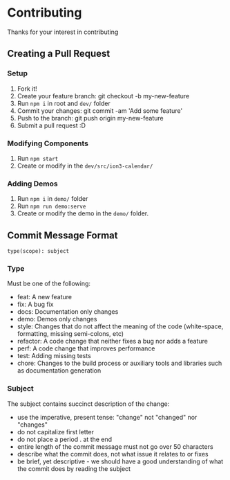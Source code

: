 # Contributing

Thanks for your interest in contributing

## Creating a Pull Request

### Setup

1. Fork it!
2. Create your feature branch: git checkout -b my-new-feature
3. Run `npm i` in root and `dev/` folder
4. Commit your changes: git commit -am 'Add some feature'
5. Push to the branch: git push origin my-new-feature
6. Submit a pull request :D

### Modifying Components

1. Run `npm start`
2. Create or modify in the `dev/src/ion3-calendar/`

### Adding Demos

1. Run `npm i` in `demo/` folder
2. Run `npm run demo:serve`
2. Create or modify the demo in the `demo/` folder.


## Commit Message Format

`type(scope): subject`

### Type

Must be one of the following:

- feat: A new feature
- fix: A bug fix
- docs: Documentation only changes
- demo: Demos only changes
- style: Changes that do not affect the meaning of the code (white-space, formatting, missing semi-colons, etc)
- refactor: A code change that neither fixes a bug nor adds a feature
- perf: A code change that improves performance
- test: Adding missing tests
- chore: Changes to the build process or auxiliary tools and libraries such as documentation generation

### Subject

The subject contains succinct description of the change:

- use the imperative, present tense: "change" not "changed" nor "changes"
- do not capitalize first letter
- do not place a period . at the end
- entire length of the commit message must not go over 50 characters
- describe what the commit does, not what issue it relates to or fixes
- be brief, yet descriptive - we should have a good understanding of what the commit does by reading the subject
